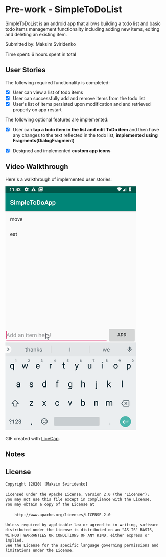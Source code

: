 # Pre-work - SimpleToDoList

SimpleToDoList is an android app that allows building a todo list and basic todo items management functionality including adding new items, editing and deleting an existing item.

Submitted by: Maksim Sviridenko

Time spent: 6 hours spent in total

## User Stories

The following required functionality is completed:

* [x] User can view a list of todo items
* [x] User can successfully add and remove items from the todo list
* [x] User's list of items persisted upon modification and and retrieved properly on app restart

The following optional features are implemented:

* [x] User can **tap a todo item in the list and edit ToDo item** and then have any changes to the text reflected in the todo list, **implemented using Fragments(DialogFragment)**
* [x] Designed and implemented **custom app icons**


## Video Walkthrough

Here's a walkthrough of implemented user stories:

<img src='updated_walkthrough.gif' title='Video Walkthrough' width='' alt='Video Walkthrough' />

GIF created with [LiceCap](http://www.cockos.com/licecap/).

## Notes



## License

    Copyright [2020] [Maksim Sviridenko]

    Licensed under the Apache License, Version 2.0 (the "License");
    you may not use this file except in compliance with the License.
    You may obtain a copy of the License at

        http://www.apache.org/licenses/LICENSE-2.0

    Unless required by applicable law or agreed to in writing, software
    distributed under the License is distributed on an "AS IS" BASIS,
    WITHOUT WARRANTIES OR CONDITIONS OF ANY KIND, either express or implied.
    See the License for the specific language governing permissions and
    limitations under the License.

